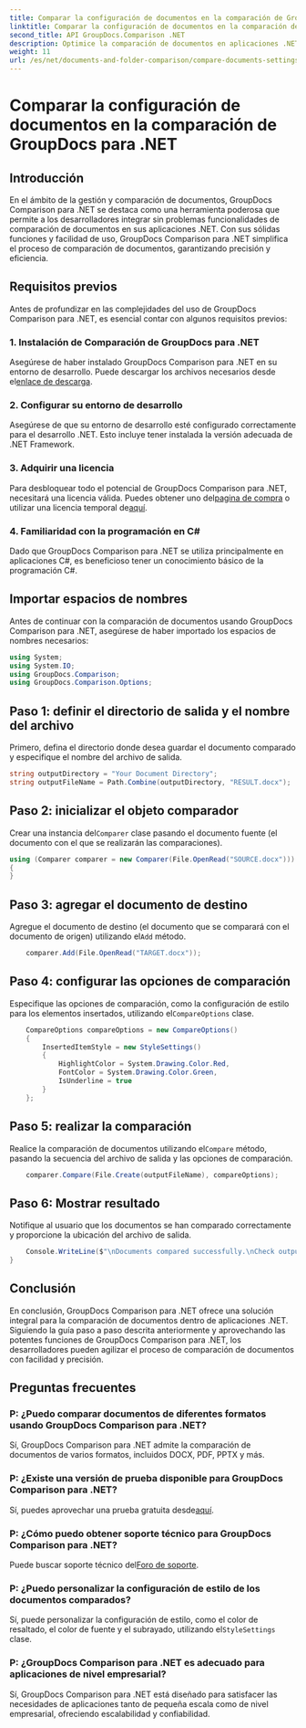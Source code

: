 ```yaml
---
title: Comparar la configuración de documentos en la comparación de GroupDocs para .NET
linktitle: Comparar la configuración de documentos en la comparación de GroupDocs para .NET
second_title: API GroupDocs.Comparison .NET
description: Optimice la comparación de documentos en aplicaciones .NET con GroupDocs Comparison. Compare documentos sin esfuerzo con funciones avanzadas.
weight: 11
url: /es/net/documents-and-folder-comparison/compare-documents-settings-dotnet/
---
```


# Comparar la configuración de documentos en la comparación de GroupDocs para .NET

## Introducción
En el ámbito de la gestión y comparación de documentos, GroupDocs Comparison para .NET se destaca como una herramienta poderosa que permite a los desarrolladores integrar sin problemas funcionalidades de comparación de documentos en sus aplicaciones .NET. Con sus sólidas funciones y facilidad de uso, GroupDocs Comparison para .NET simplifica el proceso de comparación de documentos, garantizando precisión y eficiencia.
## Requisitos previos
Antes de profundizar en las complejidades del uso de GroupDocs Comparison para .NET, es esencial contar con algunos requisitos previos:
### 1. Instalación de Comparación de GroupDocs para .NET
 Asegúrese de haber instalado GroupDocs Comparison para .NET en su entorno de desarrollo. Puede descargar los archivos necesarios desde el[enlace de descarga](https://releases.groupdocs.com/comparison/net/).
### 2. Configurar su entorno de desarrollo
Asegúrese de que su entorno de desarrollo esté configurado correctamente para el desarrollo .NET. Esto incluye tener instalada la versión adecuada de .NET Framework.
### 3. Adquirir una licencia
Para desbloquear todo el potencial de GroupDocs Comparison para .NET, necesitará una licencia válida. Puedes obtener uno del[pagina de compra](https://purchase.groupdocs.com/buy) o utilizar una licencia temporal de[aquí](https://purchase.groupdocs.com/temporary-license/).
### 4. Familiaridad con la programación en C#
Dado que GroupDocs Comparison para .NET se utiliza principalmente en aplicaciones C#, es beneficioso tener un conocimiento básico de la programación C#.

## Importar espacios de nombres
Antes de continuar con la comparación de documentos usando GroupDocs Comparison para .NET, asegúrese de haber importado los espacios de nombres necesarios:
```csharp
using System;
using System.IO;
using GroupDocs.Comparison;
using GroupDocs.Comparison.Options;
```
## Paso 1: definir el directorio de salida y el nombre del archivo
Primero, defina el directorio donde desea guardar el documento comparado y especifique el nombre del archivo de salida.
```csharp
string outputDirectory = "Your Document Directory";
string outputFileName = Path.Combine(outputDirectory, "RESULT.docx");
```
## Paso 2: inicializar el objeto comparador
 Crear una instancia del`Comparer` clase pasando el documento fuente (el documento con el que se realizarán las comparaciones).
```csharp
using (Comparer comparer = new Comparer(File.OpenRead("SOURCE.docx")))
{
}
```
## Paso 3: agregar el documento de destino
 Agregue el documento de destino (el documento que se comparará con el documento de origen) utilizando el`Add` método.
```csharp
    comparer.Add(File.OpenRead("TARGET.docx"));
```
## Paso 4: configurar las opciones de comparación
 Especifique las opciones de comparación, como la configuración de estilo para los elementos insertados, utilizando el`CompareOptions` clase.
```csharp
    CompareOptions compareOptions = new CompareOptions()
    {
        InsertedItemStyle = new StyleSettings()
        {
            HighlightColor = System.Drawing.Color.Red,
            FontColor = System.Drawing.Color.Green,
            IsUnderline = true
        }
    };
```
## Paso 5: realizar la comparación
 Realice la comparación de documentos utilizando el`Compare` método, pasando la secuencia del archivo de salida y las opciones de comparación.
```csharp
    comparer.Compare(File.Create(outputFileName), compareOptions);
```
## Paso 6: Mostrar resultado
Notifique al usuario que los documentos se han comparado correctamente y proporcione la ubicación del archivo de salida.
```csharp
    Console.WriteLine($"\nDocuments compared successfully.\nCheck output in {Directory.GetCurrentDirectory()}.");
}
```

## Conclusión
En conclusión, GroupDocs Comparison para .NET ofrece una solución integral para la comparación de documentos dentro de aplicaciones .NET. Siguiendo la guía paso a paso descrita anteriormente y aprovechando las potentes funciones de GroupDocs Comparison para .NET, los desarrolladores pueden agilizar el proceso de comparación de documentos con facilidad y precisión.
## Preguntas frecuentes
### P: ¿Puedo comparar documentos de diferentes formatos usando GroupDocs Comparison para .NET?
Sí, GroupDocs Comparison para .NET admite la comparación de documentos de varios formatos, incluidos DOCX, PDF, PPTX y más.
### P: ¿Existe una versión de prueba disponible para GroupDocs Comparison para .NET?
 Sí, puedes aprovechar una prueba gratuita desde[aquí](https://releases.groupdocs.com/).
### P: ¿Cómo puedo obtener soporte técnico para GroupDocs Comparison para .NET?
 Puede buscar soporte técnico del[Foro de soporte](https://forum.groupdocs.com/c/comparison/12).
### P: ¿Puedo personalizar la configuración de estilo de los documentos comparados?
 Sí, puede personalizar la configuración de estilo, como el color de resaltado, el color de fuente y el subrayado, utilizando el`StyleSettings` clase.
### P: ¿GroupDocs Comparison para .NET es adecuado para aplicaciones de nivel empresarial?
Sí, GroupDocs Comparison para .NET está diseñado para satisfacer las necesidades de aplicaciones tanto de pequeña escala como de nivel empresarial, ofreciendo escalabilidad y confiabilidad.
